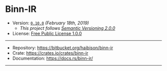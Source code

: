# Binn-IR

- Version: [`0.10.0`](version-info.md) _(February 18th, 2019)_
    + _This project follows [Semantic Versioning 2.0.0]_
- License: [Free Public License 1.0.0](LICENSE)

---

- Repository: <https://bitbucket.org/haibison/binn-ir>
- Crate: <https://crates.io/crates/binn-ir>
- Documentation: <https://docs.rs/binn-ir/>

---

[Semantic Versioning 2.0.0]: https://semver.org/spec/v2.0.0.html
